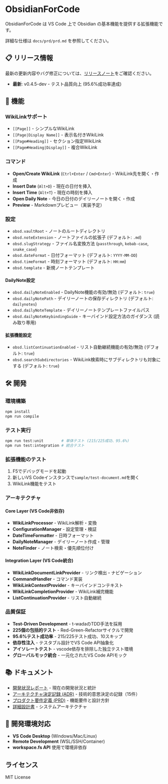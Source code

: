 # ObsidianForCode

ObsidianForCode は VS Code 上で Obsidian の基本機能を提供する拡張機能です。

詳細な仕様は `docs/prd/prd.md` を参照してください。

## 📋 リリース情報

最新の更新内容やバグ修正については、[リリースノート](./docs/releases/)をご確認ください。

- **最新**: v0.4.5-dev - テスト品質向上 (95.6%成功率達成)

## 🚀 機能

### WikiLinkサポート
- `[[Page]]` - シンプルなWikiLink
- `[[Page|Display Name]]` - 表示名付きWikiLink  
- `[[Page#Heading]]` - セクション指定WikiLink
- `[[Page#Heading|Display]]` - 複合WikiLink

### コマンド
- **Open/Create WikiLink** (`Ctrl+Enter` / `Cmd+Enter`) - WikiLink先を開く・作成
- **Insert Date** (`Alt+D`) - 現在の日付を挿入
- **Insert Time** (`Alt+T`) - 現在の時刻を挿入
- **Open Daily Note** - 今日の日付のデイリーノートを開く・作成
- **Preview** - Markdownプレビュー（実装予定）

### 設定
- `obsd.vaultRoot` - ノートのルートディレクトリ
- `obsd.noteExtension` - ノートファイルの拡張子 (デフォルト: `.md`)
- `obsd.slugStrategy` - ファイル名変換方法 (`passthrough`, `kebab-case`, `snake_case`)
- `obsd.dateFormat` - 日付フォーマット (デフォルト: `YYYY-MM-DD`)
- `obsd.timeFormat` - 時刻フォーマット (デフォルト: `HH:mm`)
- `obsd.template` - 新規ノートテンプレート

#### DailyNote設定
- `obsd.dailyNoteEnabled` - DailyNote機能の有効/無効 (デフォルト: `true`)
- `obsd.dailyNotePath` - デイリーノートの保存ディレクトリ (デフォルト: `dailynotes`)
- `obsd.dailyNoteTemplate` - デイリーノートテンプレートファイルパス
- `obsd.dailyNoteKeybindingGuide` - キーバインド設定方法のガイダンス (読み取り専用)

#### 拡張機能設定
- `obsd.listContinuationEnabled` - リスト自動継続機能の有効/無効 (デフォルト: `true`)
- `obsd.searchSubdirectories` - WikiLink検索時にサブディレクトリも対象にする (デフォルト: `true`)

## 🛠 開発

### 環境構築
```bash
npm install
npm run compile
```

### テスト実行
```bash
npm run test:unit        # 単体テスト (215/225成功、95.6%)
npm run test:integration # 統合テスト
```

### 拡張機能のテスト
1. F5でデバッグモードを起動
2. 新しいVS Codeインスタンスで`sample/test-document.md`を開く
3. WikiLink機能をテスト

### アーキテクチャ

#### Core Layer (VS Code非依存)
- **WikiLinkProcessor** - WikiLink解析・変換
- **ConfigurationManager** - 設定管理・検証
- **DateTimeFormatter** - 日時フォーマット
- **DailyNoteManager** - デイリーノート作成・管理
- **NoteFinder** - ノート検索・優先順位付け

#### Integration Layer (VS Code統合)
- **WikiLinkDocumentLinkProvider** - リンク検出・ナビゲーション
- **CommandHandler** - コマンド実装
- **WikiLinkContextProvider** - キーバインドコンテキスト
- **WikiLinkCompletionProvider** - WikiLink補完機能
- **ListContinuationProvider** - リスト自動継続

### 品質保証
- **Test-Driven Development** - t-wadaのTDD手法を採用
- **225個の包括的テスト** - Red-Green-Refactorサイクルで開発
- **95.6%テスト成功率** - 215/225テスト成功、10スキップ
- **依存性注入** - テスタブル設計でVS Code API抽象化
- **アイソレートテスト** - vscode依存を排除した独立テスト環境
- **グローバルモック統合** - 一元化されたVS Code APIモック

## 📚 ドキュメント

- [開発状況レポート](./docs/development-status.md) - 現在の開発状況と統計
- [アーキテクチャ決定記録 (ADR)](./docs/adr/) - 技術的意思決定の記録（15件）
- [プロダクト要件定義 (PRD)](./docs/prd/prd.md) - 機能要件と設計方針
- [詳細設計書](./docs/tech/detailed-design.md) - システムアーキテクチャ

## 🔧 開発環境対応

- **VS Code Desktop** (Windows/Mac/Linux)
- **Remote Development** (WSL/SSH/Container) 
- **workspace.fs API** 使用で環境非依存

## ライセンス

MIT License